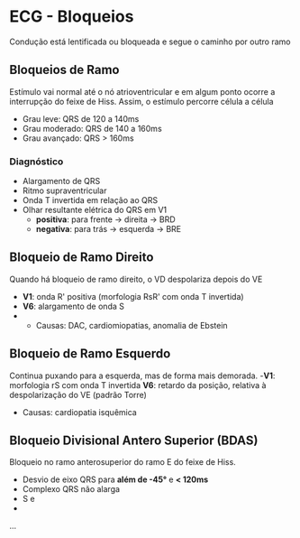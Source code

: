 # ECG - Bloqueios
Condução está lentificada ou bloqueada e segue o caminho por outro ramo

## Bloqueios de Ramo
Estímulo vai normal até o nó atrioventricular e em algum ponto ocorre a interrupção do feixe de Hiss. Assim, o estímulo percorre célula a célula
- Grau leve: QRS de 120 a 140ms
- Grau moderado: QRS de 140 a 160ms
- Grau avançado: QRS > 160ms
### Diagnóstico
- Alargamento de QRS
- Ritmo supraventricular
- Onda T invertida em relação ao QRS
- Olhar resultante elétrica do QRS em V1
	- **positiva**: para frente -> direita -> BRD
	- **negativa**: para trás -> esquerda -> BRE

## Bloqueio de Ramo Direito
Quando há bloqueio de ramo direito, o VD despolariza depois do VE
- **V1**:  onda R' positiva (morfologia RsR' com onda T invertida)
- **V6**: alargamento de onda S
- - Causas: DAC, cardiomiopatias, anomalia de Ebstein

## Bloqueio de Ramo Esquerdo
Continua puxando para a esquerda, mas de forma mais demorada.
-**V1**: morfologia rS com onda T invertida
**V6**: retardo da posição, relativa à despolarização do VE (padrão Torre)
- Causas: cardiopatia isquêmica

## Bloqueio Divisional Antero Superior (BDAS)
Bloqueio no ramo anterosuperior do ramo E do feixe de Hiss.
- Desvio de eixo QRS para **além de -45°** e **< 120ms**
- Complexo QRS não alarga
- S e
- 

...



<!--stackedit_data:
eyJoaXN0b3J5IjpbMTUxNjQ1Njk5MywyMDQ3MTczOTFdfQ==
-->